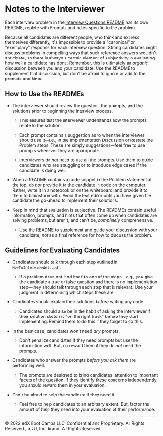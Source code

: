 # Notes to the Interviewer

Each interview problem in the [Interview Questions README](../README.md) has its own README, replete with Prompts and notes specific to the problem.

Because all candidates are different people, who think and express themselves differently, it's impossible to provide a "canonical" or "exemplary" response for each interview question. Strong candidates might discuss problems in compelling ways that such reference answers wouldn't anticipate, so there is always a certain element of subjectivity in evaluating how well a candidate has done. Remember, this is ultimately an _organic_ discussion between you and your candidate. Use the README to supplement that discussion, but don't be afraid to ignore or add to the prompts and hints.

## How to Use the READMEs

* The interviewer should review the question, the prompts, and the solutions prior to beginning the interview process.

  * This ensures that the interviewer understands how the prompts relate to the solution.

  * Each prompt contains a suggestion as to when the interviewer should use it—i.e., in the Implementation Discussion or Restate the Problem steps. These are simply suggestions—feel free to use prompts whenever they are appropriate.

  * Interviewers do _not_ need to use all the prompts. Use them to guide candidates who are struggling or to introduce edge cases if the candidate is doing well.

* When a README contains a code snippet in the Problem statement at the top, do _not_ provide it to the candidate in code on the computer. Rather, write it in a notebook or on the whiteboard, and provide it to them to brainstorm with. Avoid the text editor until you have given the candidate the go-ahead to implement their solutions.

* Keep in mind that evaluation is subjective. The READMEs contain useful information, prompts, and hints that often come up when candidates are solving problems, but aren't, and can't be, _completely_ comprehensive.

  * Use the README to supplement and guide your discussion with your candidate, _not_ as a final reference for how to discuss the problem.

## Guidelines for Evaluating Candidates

* Candidates should talk through each step outlined in `HowToInterviewWell.pdf`.

  * If a problem does not lend itself to one of the steps—e.g., you give the candidate a true or false question and there is no implementation step—they should talk through each step that is relevant. Use your judgment in determining which steps these are.

* Candidates should explain their solutions _before_ writing any code.

  * Candidates should also be in the habit of asking the interviewer if their solution sketch is "on the right track" before they start implementing. Remind them to do this if they forget to do this.

* In the best case, candidates won't need _any_ prompts.

  * Don't penalize candidates if they need prompts but use the information well. But, do reward them if they do _not_ need the prompts.

* Candidates who answer the prompts _before you ask them_ are performing well.

  * The prompts are designed to bring candidates' attention to important facets of the question. If they identify these concerns independently, you should reward them in your evaluation.

* Don't be afraid to help the candidate if they need it.

  * Feel free to help candidates to an arbitrary extent. But, factor the amount of help they need into your evaluation of their performance.
  
---

© 2022 edX Boot Camps LLC. Confidential and Proprietary. All Rights Reserved., a 2U, Inc. brand. All Rights Reserved.

